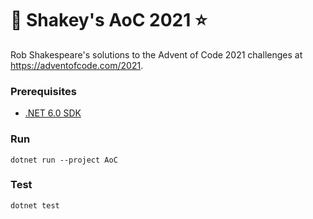 # 🎄 Shakey's AoC 2021 ⭐

Rob Shakespeare's solutions to the Advent of Code 2021 challenges at https://adventofcode.com/2021.


### Prerequisites

* [.NET 6.0 SDK](https://dot.net/get-dotnet6)


### Run

```
dotnet run --project AoC
```


### Test

```
dotnet test
```

